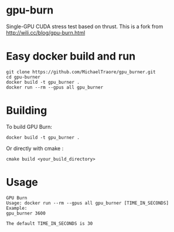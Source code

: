 # gpu-burn
Single-GPU CUDA stress test based on thrust. This is a fork from
http://wili.cc/blog/gpu-burn.html

# Easy docker build and run

```
git clone https://github.com/MichaelTraore/gpu_burner.git
cd gpu-burner
docker build -t gpu_burner .
docker run --rm --gpus all gpu_burner
```

# Building
To build GPU Burn:
```
docker build -t gpu_burner .
```
Or directly with cmake :

```
cmake build <your_build_directory>
```


# Usage

    GPU Burn
    Usage: docker run --rm --gpus all gpu_burner [TIME_IN_SECONDS]
    Example:
    gpu_burner 3600

    The default TIME_IN_SECONDS is 30 
